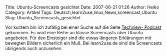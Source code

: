Title: Ubuntu-Screencasts gesichtet
Date: 2007-06-21 01:26
Author: Heiko
Category: Artikel
Tags: Deutsch,learn2use,linux,News,screencast,Ubuntu
Slug: Ubuntu_Screencasts_gesichtet

Vor kurzem bin ich zufällig bei einer Suche auf die Seite [Techview-
Podcast](http://leszek.podspot.de) gekommen. Es wird eine Reihe an klasse
Screencasts über Ubuntu angeboten. Für den Einsteiger sind die etwas längeren
Erklärungen mit bewegten Bildern sicherlich ein Muß. Bei learn2use.de sind die
Screencasts übrigends auch anzusehen.

